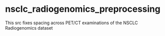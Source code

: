 # nsclc_radiogenomics_preprocessing
This src fixes spacing across PET/CT examinations of the NSCLC Radiogenomics dataset
